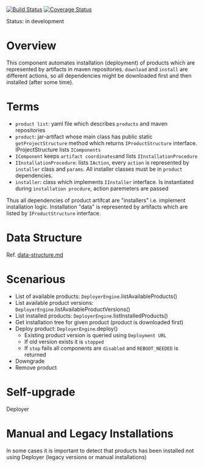 [![Build Status](https://travis-ci.org/scm4j/scm4j-deployer-engine.svg?branch=master)](https://travis-ci.org/scm4j/scm4j-deployer-engine)
[![Coverage Status](https://coveralls.io/repos/github/scm4j/scm4j-deployer-engine/badge.svg?branch=master)](https://coveralls.io/github/scm4j/scm4j-deployer-engine?branch=master)

Status: in development


# Overview
This component automates installation (deployment) of products which are represented by artifacts in maven repositories. `download` and `install` are different actions, so all dependencies might be downloaded first and then installed (after some time).

# Terms

- `product list`: yaml file which describes `products` and maven repositories
- `product`: jar-artifact whose main class has public static `getProjectStructure` method which returns  `IProductStructure` interface. IProjectStructure lists `IComponents`
- `IComponent` keeps `artifact coordinates`and lists `IInstallationProcedure`
- `IInstallationProcedure`: lists `IAction`, every `action` is represented by `installer` class and `params`. All installer classes must be in `product` dependencies.
- `installer`: class which implements `IInstaller` interface. Is instantiated during `installation procdure`, action paremeters are passed

Thus all dependencies of product artifcat are "installers" i.e. implement installation logic. Installation "data" is represented by artifacts which are listed by `IProductStructure` interface.

# Data Structure

Ref. [data-structure.md](data-structure.md)

# Scenarious

- List of available products: `DeployerEngine`.listAvailableProducts()
- List available  product versions: `DeployerEngine`.listAvailableProductVersions()
- List installed products: `DeployerEngine`.listInstalledProducts()
- Get installation tree for given product (product is downloaded first)
- Deploy  product:  `DeployerEngine`.deploy()
  - Existing product version is queried using `Deployment URL`
  - If old version exists it is `stopped`
  - If `stop` fails all components are `disabled` and `REBOOT_NEEDED` is returned
- Downgrade
- Remove product


# Self-upgrade

Deployer 

# Manual and Legacy Installations

In some cases it is important to detect that products has been installed not using Deployer (legacy versions or manual installations)
